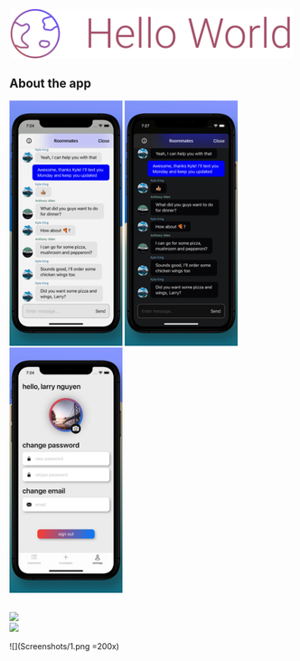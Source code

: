 
<p align="center">
<img src="https://github.com/larryn35/HelloWorld/blob/main/Screenshots/Title.png" width="500">
</p>
 
## About the app

<p align="middle>
<img src="https://github.com/larryn35/HelloWorld/blob/main/Screenshots/1.png" width="200">
<img src="https://github.com/larryn35/HelloWorld/blob/main/Screenshots/2.png" width="200">
<img src="https://github.com/larryn35/HelloWorld/blob/main/Screenshots/3.png" width="200">
<img src="https://github.com/larryn35/HelloWorld/blob/main/Screenshots/4.png" width="200">
</p>
  
<br>
<img src="https://github.com/larryn35/HelloWorld/blob/main/Screenshots/1.gif" width="200">
<br>
<img src="https://github.com/larryn35/HelloWorld/blob/main/Screenshots/2.gif" width="200">

![](Screenshots/1.png =200x)
